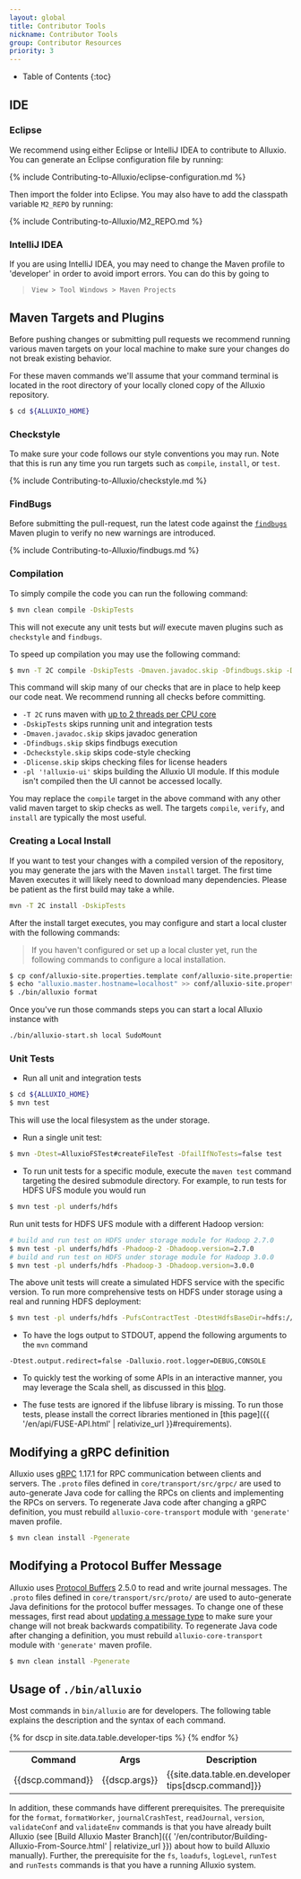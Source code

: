 ```yaml
---
layout: global
title: Contributor Tools
nickname: Contributor Tools
group: Contributor Resources
priority: 3
---
```


* Table of Contents
{:toc}

## IDE

### Eclipse

We recommend using either Eclipse or IntelliJ IDEA to contribute to Alluxio. You can generate an
Eclipse configuration file by running:

{% include Contributing-to-Alluxio/eclipse-configuration.md %}

Then import the folder into Eclipse.
You may also have to add the classpath variable `M2_REPO` by running:

{% include Contributing-to-Alluxio/M2_REPO.md %}

### IntelliJ IDEA

If you are using IntelliJ IDEA, you may need to change the Maven profile to 'developer' in order
to avoid import errors. You can do this by going to

> `View > Tool Windows > Maven Projects`

## Maven Targets and Plugins

Before pushing changes or submitting pull requests we recommend running various maven targets on
your local machine to make sure your changes do not break existing behavior.

For these maven commands we'll assume that your command terminal is located in the root directory
of your locally cloned copy of the Alluxio repository.

```bash
$ cd ${ALLUXIO_HOME}
```

### Checkstyle

To make sure your code follows our style conventions you may run. Note that this is run any time
you run targets such as `compile`, `install`, or `test`.

{% include Contributing-to-Alluxio/checkstyle.md %}

### FindBugs

Before submitting the pull-request, run the latest code against the
[`findbugs`](http://findbugs.sourceforge.net/) Maven plugin to verify no new warnings are
introduced.

{% include Contributing-to-Alluxio/findbugs.md %}

### Compilation

To simply compile the code you can run the following command:

```bash
$ mvn clean compile -DskipTests
```

This will not execute any unit tests but _will_ execute maven plugins such as `checkstyle` and
`findbugs`.

To speed up compilation you may use the following command:

```bash
$ mvn -T 2C compile -DskipTests -Dmaven.javadoc.skip -Dfindbugs.skip -Dcheckstyle.skip -Dlicense.skip -pl '!alluxio-ui'
```

This command will skip many of our checks that are in place to help keep our code neat.
We recommend running all checks before committing.

- `-T 2C` runs maven with [up to 2 threads per CPU core](https://cwiki.apache.org/confluence/display/MAVEN/Parallel+builds+in+Maven+3)
- `-DskipTests` skips running unit and integration tests
- `-Dmaven.javadoc.skip` skips javadoc generation
- `-Dfindbugs.skip` skips findbugs execution
- `-Dcheckstyle.skip` skips code-style checking
- `-Dlicense.skip` skips checking files for license headers
- `-pl '!alluxio-ui'` skips building the Alluxio UI module.
If this module isn't compiled then the UI cannot be accessed locally.

You may replace the `compile` target in the above command with any other valid maven target to skip
checks as well.
The targets `compile`, `verify`, and `install` are typically the most useful.

### Creating a Local Install

If you want to test your changes with a compiled version of the repository, you may generate the
jars with the Maven `install` target.
The first time Maven executes it will likely need to download many dependencies.
Please be patient as the first build may take a while.

```bash
mvn -T 2C install -DskipTests
```

After the install target executes, you may configure and start a local cluster
with the following commands:

> If you haven't configured or set up a local cluster yet, run the following commands to configure
a local installation.

```bash
$ cp conf/alluxio-site.properties.template conf/alluxio-site.properties
$ echo "alluxio.master.hostname=localhost" >> conf/alluxio-site.properties
$ ./bin/alluxio format
```

Once you've run those commands steps you can start a local Alluxio instance with

```bash
./bin/alluxio-start.sh local SudoMount
```

### Unit Tests

- Run all unit and integration tests

```bash
$ cd ${ALLUXIO_HOME}
$ mvn test
```

This will use the local filesystem as the under storage.

- Run a single unit test:

```bash
$ mvn -Dtest=AlluxioFSTest#createFileTest -DfailIfNoTests=false test
```

- To run unit tests for a specific module, execute the `maven test` command targeting
the desired submodule directory. For example, to run tests for HDFS UFS module you would run

```bash
$ mvn test -pl underfs/hdfs
```

Run unit tests for HDFS UFS module with a different Hadoop version:

```bash
# build and run test on HDFS under storage module for Hadoop 2.7.0
$ mvn test -pl underfs/hdfs -Phadoop-2 -Dhadoop.version=2.7.0
# build and run test on HDFS under storage module for Hadoop 3.0.0
$ mvn test -pl underfs/hdfs -Phadoop-3 -Dhadoop.version=3.0.0
```

The above unit tests will create a simulated HDFS service with the specific version.
To run more comprehensive tests on HDFS under storage using a real and running HDFS deployment:

```bash
$ mvn test -pl underfs/hdfs -PufsContractTest -DtestHdfsBaseDir=hdfs://ip:port/alluxio_test
```

- To have the logs output to STDOUT, append the following arguments to the `mvn` command

```
-Dtest.output.redirect=false -Dalluxio.root.logger=DEBUG,CONSOLE
```

- To quickly test the working of some APIs in an interactive manner, you may
leverage the Scala shell, as discussed in this
[blog](http://scala4fun.tumblr.com/post/84791653967/interactivejavacoding).

- The fuse tests are ignored if the libfuse library is missing.
To run those tests, please install the correct libraries mentioned in
[this page]({{ '/en/api/FUSE-API.html' | relativize_url }}#requirements).

## Modifying a gRPC definition

Alluxio uses [gRPC](https://grpc.io/) 1.17.1 for RPC communication between clients and servers. The `.proto`
files defined in `core/transport/src/grpc/` are used to auto-generate Java code for calling the
RPCs on clients and implementing the RPCs on servers. To regenerate Java code after changing 
a gRPC definition, you must rebuild `alluxio-core-transport` module with `'generate'` maven profile.

```bash
$ mvn clean install -Pgenerate
```

## Modifying a Protocol Buffer Message

Alluxio uses [Protocol Buffers](https://developers.google.com/protocol-buffers/) 2.5.0 to read and write journal messages. The `.proto` files
defined in `core/transport/src/proto/` are used to auto-generate Java definitions for
the protocol buffer messages. To change one of these messages, first read about
[updating a message type](https://developers.google.com/protocol-buffers/docs/proto#updating)
to make sure your change will not break backwards compatibility. To regenerate Java code after changing 
a definition, you must rebuild `alluxio-core-transport` module with `'generate'` maven profile.

```bash
$ mvn clean install -Pgenerate
```

## Usage of `./bin/alluxio`

Most commands in `bin/alluxio` are for developers. The following table explains the description and
the syntax of each command.

<table class="table table-striped">
    <tr><th>Command</th><th>Args</th><th>Description</th></tr>
    {% for dscp in site.data.table.developer-tips %}
        <tr>
            <td>{{dscp.command}}</td>
            <td>{{dscp.args}}</td>
            <td>{{site.data.table.en.developer-tips[dscp.command]}}</td>
        </tr>
    {% endfor %}
</table>

In addition, these commands have different prerequisites. The prerequisite for the `format`,
`formatWorker`, `journalCrashTest`, `readJournal`, `version`, `validateConf` and `validateEnv` commands is that you
have already built Alluxio (see
[Build Alluxio Master Branch]({{ '/en/contributor/Building-Alluxio-From-Source.html' | relativize_url }}) about how to build Alluxio manually).
Further, the prerequisite for the `fs`, `loadufs`, `logLevel`, `runTest` and `runTests` commands is that you
have a running Alluxio system.
